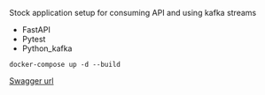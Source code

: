 Stock application setup for consuming API and using kafka streams

* FastAPI
* Pytest
* Python_kafka

```
docker-compose up -d --build
```

[Swagger url](http://localhost:8003/redoc)

